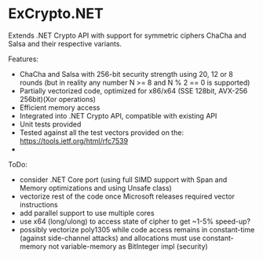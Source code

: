 # ExCrypto.NET
Extends .NET Crypto API with support for symmetric ciphers ChaCha and Salsa and their respective variants.

Features:
- ChaCha and Salsa with 256-bit security strength using 20, 12 or 8 rounds (but in reality any number N >= 8 and N % 2 == 0 is supported)
- Partially vectorized code, optimized for x86/x64 (SSE 128bit, AVX-256 256bit)(Xor operations)
- Efficient memory access
- Integrated into .NET Crypto API, compatible with existing API
- Unit tests provided
- Tested against all the test vectors provided on the: https://tools.ietf.org/html/rfc7539
- 

ToDo:
- consider .NET Core port (using full SIMD support with Span<T> and Memory<T> optimizations and using Unsafe class)
- vectorize rest of the code once Microsoft releases required vector instructions
- add parallel support to use multiple cores
- use x64 (long/ulong) to access state of cipher to get ~1-5% speed-up?
- possibly vectorize poly1305 while code access remains in constant-time (against side-channel attacks) and allocations must use constant-memory not variable-memory as BitInteger impl (security)
